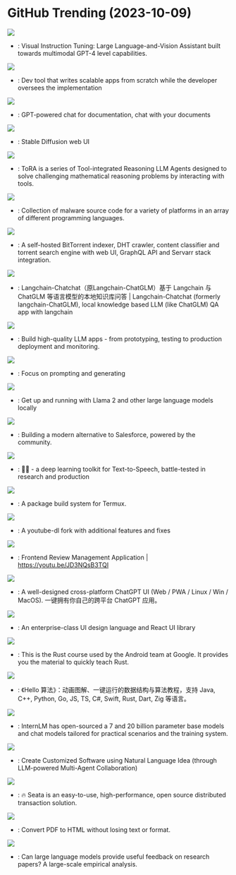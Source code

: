# GitHub Trending (2023-10-09)

![](https://img.shields.io/badge/Python-New%20575-green?style=flat-square&logo=appveyor)
- [](https://github.comundefined): Visual Instruction Tuning: Large Language-and-Vision Assistant built towards multimodal GPT-4 level capabilities.

![](https://img.shields.io/badge/Python-New%201-green?style=flat-square&logo=appveyor)
- [](https://github.comundefined): Dev tool that writes scalable apps from scratch while the developer oversees the implementation

![](https://img.shields.io/badge/Python-New%201-green?style=flat-square&logo=appveyor)
- [](https://github.comundefined): GPT-powered chat for documentation, chat with your documents

![](https://img.shields.io/badge/Python-New%20223-green?style=flat-square&logo=appveyor)
- [](https://github.comundefined): Stable Diffusion web UI

![](https://img.shields.io/badge/Python-New%2031-green?style=flat-square&logo=appveyor)
- [](https://github.comundefined): ToRA is a series of Tool-integrated Reasoning LLM Agents designed to solve challenging mathematical reasoning problems by interacting with tools.

![](https://img.shields.io/badge/Assembly-New%20146-green?style=flat-square&logo=appveyor)
- [](https://github.comundefined): Collection of malware source code for a variety of platforms in an array of different programming languages.

![](https://img.shields.io/badge/Go-New%2063-green?style=flat-square&logo=appveyor)
- [](https://github.comundefined): A self-hosted BitTorrent indexer, DHT crawler, content classifier and torrent search engine with web UI, GraphQL API and Servarr stack integration.

![](https://img.shields.io/badge/Python-New%20116-green?style=flat-square&logo=appveyor)
- [](https://github.comundefined): Langchain-Chatchat（原Langchain-ChatGLM）基于 Langchain 与 ChatGLM 等语言模型的本地知识库问答 | Langchain-Chatchat (formerly langchain-ChatGLM), local knowledge based LLM (like ChatGLM) QA app with langchain

![](https://img.shields.io/badge/Python-New%20215-green?style=flat-square&logo=appveyor)
- [](https://github.comundefined): Build high-quality LLM apps - from prototyping, testing to production deployment and monitoring.

![](https://img.shields.io/badge/Python-New%2090-green?style=flat-square&logo=appveyor)
- [](https://github.comundefined): Focus on prompting and generating

![](https://img.shields.io/badge/Go-New%20146-green?style=flat-square&logo=appveyor)
- [](https://github.comundefined): Get up and running with Llama 2 and other large language models locally

![](https://img.shields.io/badge/TypeScript-New%20238-green?style=flat-square&logo=appveyor)
- [](https://github.comundefined): Building a modern alternative to Salesforce, powered by the community.

![](https://img.shields.io/badge/Python-New%20177-green?style=flat-square&logo=appveyor)
- [](https://github.comundefined): 🐸💬 - a deep learning toolkit for Text-to-Speech, battle-tested in research and production

![](https://img.shields.io/badge/Shell-New%2011-green?style=flat-square&logo=appveyor)
- [](https://github.comundefined): A package build system for Termux.

![](https://img.shields.io/badge/Python-New%2057-green?style=flat-square&logo=appveyor)
- [](https://github.comundefined): A youtube-dl fork with additional features and fixes

![](https://img.shields.io/badge/TypeScript-New%2017-green?style=flat-square&logo=appveyor)
- [](https://github.comundefined): Frontend Review Management Application | https://youtu.be/JD3NQsB3TQI

![](https://img.shields.io/badge/TypeScript-New%20138-green?style=flat-square&logo=appveyor)
- [](https://github.comundefined): A well-designed cross-platform ChatGPT UI (Web / PWA / Linux / Win / MacOS). 一键拥有你自己的跨平台 ChatGPT 应用。

![](https://img.shields.io/badge/TypeScript-New%2045-green?style=flat-square&logo=appveyor)
- [](https://github.comundefined): An enterprise-class UI design language and React UI library

![](https://img.shields.io/badge/Rust-New%20243-green?style=flat-square&logo=appveyor)
- [](https://github.comundefined): This is the Rust course used by the Android team at Google. It provides you the material to quickly teach Rust.

![](https://img.shields.io/badge/Java-New%20393-green?style=flat-square&logo=appveyor)
- [](https://github.comundefined): 《Hello 算法》：动画图解、一键运行的数据结构与算法教程，支持 Java, C++, Python, Go, JS, TS, C#, Swift, Rust, Dart, Zig 等语言。

![](https://img.shields.io/badge/Python-New%209-green?style=flat-square&logo=appveyor)
- [](https://github.comundefined): InternLM has open-sourced a 7 and 20 billion parameter base models and chat models tailored for practical scenarios and the training system.

![](https://img.shields.io/badge/Python-New%20362-green?style=flat-square&logo=appveyor)
- [](https://github.comundefined): Create Customized Software using Natural Language Idea (through LLM-powered Multi-Agent Collaboration)

![](https://img.shields.io/badge/Java-New%206-green?style=flat-square&logo=appveyor)
- [](https://github.comundefined): 🔥 Seata is an easy-to-use, high-performance, open source distributed transaction solution.

![](https://img.shields.io/badge/HTML-New%20193-green?style=flat-square&logo=appveyor)
- [](https://github.comundefined): Convert PDF to HTML without losing text or format.

![](https://img.shields.io/badge/Python-New%2024-green?style=flat-square&logo=appveyor)
- [](https://github.comundefined): Can large language models provide useful feedback on research papers? A large-scale empirical analysis.

